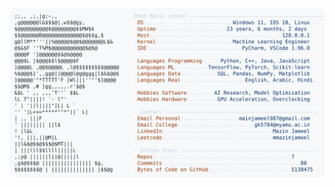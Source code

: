 <picture>
  <source srcset="https://raw.githubusercontent.com/mmazinjameel/mmazinjameel/main/dark_mode.svg?v=1746648707" media="(prefers-color-scheme: dark)">
  <img src="https://raw.githubusercontent.com/mmazinjameel/mmazinjameel/main/light_mode.svg?v=1746648707">
</picture>
